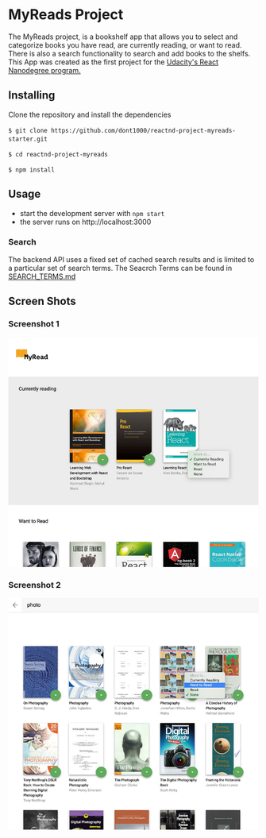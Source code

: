 # MyReads Project

The MyReads project, is a bookshelf app that allows you to select and categorize books you have read, are currently reading, or want to read. There is also a search functionality to search and add books to the shelfs. This App was created as the first project for the [Udacity's React Nanodegree program.](https://www.udacity.com/course/react-nanodegree--nd019)

## Installing

Clone the repository and install the dependencies 

`$ git clone https://github.com/dont1000/reactnd-project-myreads-starter.git`

`$ cd reactnd-project-myreads`

`$ npm install`


## Usage

* start the development server with `npm start`
* the server runs on http://localhost:3000

### Search
The backend API uses a fixed set of cached search results and is limited to a particular set of search terms. The Seacrch Terms can be found in [SEARCH_TERMS.md](SEARCH_TERMS.md)


## Screen Shots

### Screenshot 1

![alt text](https://raw.githubusercontent.com/dont1000/reactnd-project-myreads-starter/master/docs/image/screenshot1.jpg "main page")

### Screenshot 2

![alt text](https://raw.githubusercontent.com/dont1000/reactnd-project-myreads-starter/master/docs/image/screenshot2.jpg "searchpage page")


